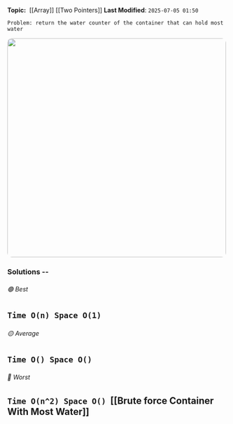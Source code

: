 **Topic:**  [[Array]] [[Two Pointers]]
**Last Modified**:  `2025-07-05 01:50`

`Problem: return the water counter of the container that can hold most water`

<img src="container-with-most-water.png" width=500 style="border-radius: 10px" />

### Solutions -- 

###### 🟢 Best
 `Time O(n) Space O(1)` 
----------------------------------------------------------------------------------------------
###### 🟡 Average
 `Time O() Space O()` 
----------------------------------------------------------------------------------------------
###### 🔴 Worst
 `Time O(n^2) Space O()`  [[Brute force Container With Most Water]]
----------------------------------------------------------------------------------------------

